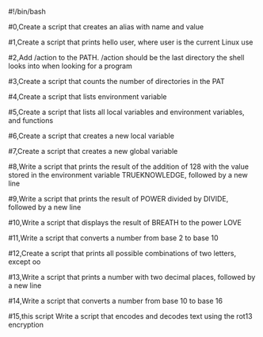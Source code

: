 #!/bin/bash

#0,Create a script that creates an alias with name <ls> and value <rm>

#1,Create a script that prints hello user, where user is the current Linux use

#2,Add /action to the PATH. /action should be the last directory the shell looks into when looking for a program

#3,Create a script that counts the number of directories in the PAT

#4,Create a script that lists environment variable

#5,Create a script that lists all local variables and environment variables, and functions

#6,Create a script that creates a new local variable

#7,Create a script that creates a new global variable

#8,Write a script that prints the result of the addition of 128 with the value stored in the environment variable TRUEKNOWLEDGE, followed by a new line

#9,Write a script that prints the result of POWER divided by DIVIDE, followed by a new line

#10,Write a script that displays the result of BREATH to the power LOVE

#11,Write a script that converts a number from base 2 to base 10

#12,Create a script that prints all possible combinations of two letters, except oo

#13,Write a script that prints a number with two decimal places, followed by a new line

#14,Write a script that converts a number from base 10 to base 16

#15,this script Write a script that encodes and decodes text using the rot13 encryption
